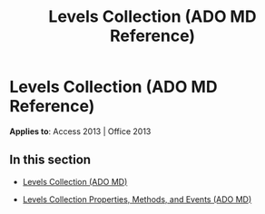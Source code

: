 ﻿---
title: Levels Collection (ADO MD Reference)
TOCTitle: Levels Collection (ADO MD)
ms:assetid: b5ea0736-4bdc-45ad-913a-b12dbd2e412a
ms:mtpsurl: https://msdn.microsoft.com/en-us/library/JJ249872(v=office.15)
ms:contentKeyID: 48547262
ms.date: 09/18/2015
mtps_version: v=office.15
---

# Levels Collection (ADO MD Reference)


**Applies to**: Access 2013 | Office 2013

## In this section

  - [Levels Collection (ADO MD)](levels-collection-ado-md.md)

  - [Levels Collection Properties, Methods, and Events (ADO MD)](levels-collection-properties-methods-and-events-ado-md.md)

